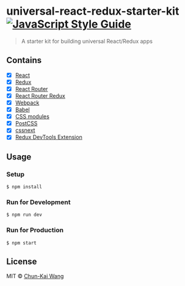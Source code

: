 # universal-react-redux-starter-kit [![JavaScript Style Guide][standardjs-image]][standardjs-url]

> A starter kit for building universal React/Redux apps

## Contains

- [x] [React](https://facebook.github.io/react)
- [x] [Redux](https://github.com/reactjs/redux)
- [x] [React Router](https://github.com/reactjs/react-router)
- [x] [React Router Redux](https://github.com/reactjs/react-router-redux)
- [x] [Webpack](https://webpack.github.io)
- [x] [Babel](https://babeljs.io/)
- [x] [CSS modules](https://github.com/outpunk/postcss-modules)
- [x] [PostCSS](https://github.com/postcss/postcss)
- [x] [cssnext](http://cssnext.io)
- [x] [Redux DevTools Extension](https://github.com/zalmoxisus/redux-devtools-extension)

## Usage

### Setup

```
$ npm install
```

### Run for Development

```
$ npm run dev
```

### Run for Production

```
$ npm start
```

## License

MIT © [Chun-Kai Wang](https://github.com/chunkai1312)

[standardjs-image]: https://img.shields.io/badge/code%20style-standard-brightgreen.svg
[standardjs-url]: http://standardjs.com/
